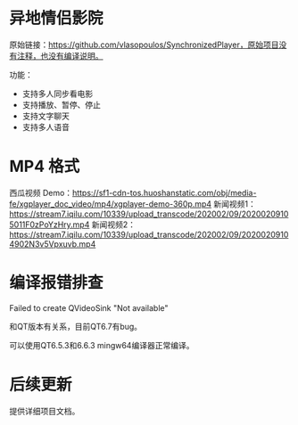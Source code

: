# 异地情侣影院
原始链接：https://github.com/vlasopoulos/SynchronizedPlayer，原始项目没有注释，也没有编译说明。

 功能：

- 支持多人同步看电影
- 支持播放、暂停、停止
- 支持文字聊天
- 支持多人语音



# MP4 格式

西瓜视频 Demo：https://sf1-cdn-tos.huoshanstatic.com/obj/media-fe/xgplayer_doc_video/mp4/xgplayer-demo-360p.mp4
新闻视频1：https://stream7.iqilu.com/10339/upload_transcode/202002/09/20200209105011F0zPoYzHry.mp4
新闻视频2：https://stream7.iqilu.com/10339/upload_transcode/202002/09/20200209104902N3v5Vpxuvb.mp4

 

# 编译报错排查

Failed to create QVideoSink "Not available"

和QT版本有关系，目前QT6.7有bug。

可以使用QT6.5.3和6.6.3 mingw64编译器正常编译。



# 后续更新

提供详细项目文档。
